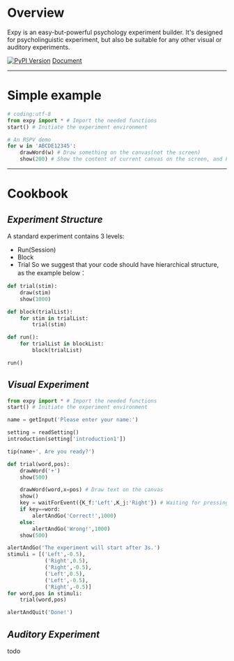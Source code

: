 # Overview
Expy is an easy-but-powerful psychology experiment builder. It's designed for psycholinguistic experiment, but also be suitable for any other visual or auditory experiments.

[![PyPI Version][pypi-v-image]][pypi-v-link]
[Document](http://expy.readthedocs.io/en/latest/)

[pypi-v-image]: https://img.shields.io/pypi/v/expy.png
[pypi-v-link]: https://pypi.python.org/pypi/expy
---
# Simple example

```python
# coding:utf-8
from expy import * # Import the needed functions
start() # Initiate the experiment environment

# An RSPV demo
for w in 'ABCDE12345':
    drawWord(w) # Draw something on the canvas(not the screen)
    show(200) # Show the content of current canvas on the screen, and keep for 200ms
```

---
# Cookbook
## *Experiment Structure*
A standard experiment contains 3 levels:
- Run(Session)
- Block
- Trial
So we suggest that your code should have hierarchical structure, as the example below：
```python
def trial(stim):
    draw(stim)
    show(1000)

def block(trialList):
    for stim in trialList:
        trial(stim)

def run():
    for trialList in blockList:
        block(trialList)

run()
```
## *Visual Experiment*
```python
from expy import * # Import the needed functions
start() # Initiate the experiment environment

name = getInput('Please enter your name:')

setting = readSetting()
introduction(setting['introduction1'])

tip(name+', Are you ready?')

def trial(word,pos):
    drawWord('+')
    show(500)

    drawWord(word,x=pos) # Draw text on the canvas
    show()
    key = waitForEvent({K_f:'Left',K_j:'Right'}) # Waiting for pressing 'F' or 'J'
    if key==word:
        alertAndGo('Correct!',1000)
    else:
        alertAndGo('Wrong!',1000)
    show(500)

alertAndGo('The experiment will start after 3s.')
stimuli = [('Left',-0.5),
            ('Right',0.5),
            ('Right',-0.5),
            ('Left',0.5),
            ('Left',-0.5),
            ('Right',-0.5)]
for word,pos in stimuli:
    trial(word,pos)

alertAndQuit('Done!')
```
## *Auditory Experiment*
todo
